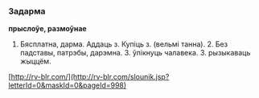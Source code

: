 ### Задарма
**прыслоўе, размоўнае**

1. Бясплатна, дарма. Аддаць з. Купіць з. (вельмі танна). 2. Без падставы, патрэбы, дарэмна. З. ўпікнуць чалавека. З. рызыкаваць жыццём.

<a rel="author">[http://rv-blr.com/](http://rv-blr.com/slounik.jsp?letterId=0&maskId=0&pageId=998)</a>
